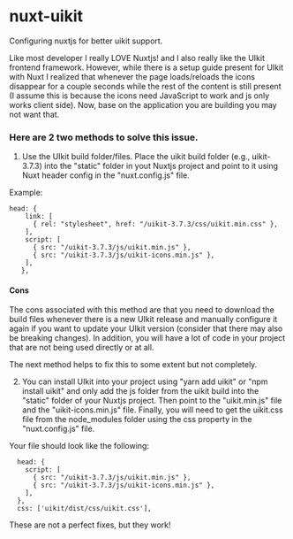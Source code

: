 # nuxt-uikit
Configuring nuxtjs for better uikit support.

Like most developer I really LOVE Nuxtjs! and I also really like the UIkit frontend framework. However, while there is a setup guide present for UIkit with Nuxt I realized that whenever the page loads/reloads the icons disappear for a couple seconds while the rest of the content is still present (I assume this is because the icons need JavaScript to work and js only works client side). Now, base on the application you are building you may not want that.

### Here are 2 two methods to solve this issue.
1. Use the UIkit build folder/files. Place the uikit build folder (e.g., uikit-3.7.3) into the "static" folder in yout Nuxtjs project and point to it using Nuxt header config in the "nuxt.config.js" file.

Example:
```
head: {
    link: [
      { rel: "stylesheet", href: "/uikit-3.7.3/css/uikit.min.css" },
    ],
    script: [
      { src: "/uikit-3.7.3/js/uikit.min.js" },
      { src: "/uikit-3.7.3/js/uikit-icons.min.js" },
    ],
   },
```
#### Cons
The cons associated with this method are that you need to download the build files whenever there is a new UIkit release and manually configure it again if you want to update your UIkit version (consider that there may also be breaking changes). In addition, you will have a lot of code in your project that are not being used directly or at all.

The next method helps to fix this to some extent but not completely.

2. You can install UIkit into your project using "yarn add uikit" or "npm install uikit" and only add the js folder from the uikit build into the "static" folder of your Nuxtjs project. Then point to the "uikit.min.js" file and the "uikit-icons.min.js" file. Finally, you will need to get the uikit.css file from the node_modules folder using the css property in the "nuxt.config.js" file.

Your file should look like the following:
```
  head: {
    script: [
      { src: "/uikit-3.7.3/js/uikit.min.js" },
      { src: "/uikit-3.7.3/js/uikit-icons.min.js" },
    ],
  },
  css: ['uikit/dist/css/uikit.css'],
 ```

These are not a perfect fixes, but they work!
